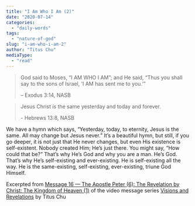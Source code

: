 ```yaml
---
title: "I Am Who I Am (2)"
date: "2020-07-14"
categories: 
  - "daily-words"
tags: 
  - "nature-of-god"
slug: "i-am-who-i-am-2"
author: "Titus Chu"
mediaType: 
  - "read"
---
```


> God said to Moses, “I AM WHO I AM”; and He said, “Thus you shall say to the sons of Israel, ‘I AM has sent me to you.’”
> 
> – Exodus 3:14, NASB

> Jesus Christ _is_ the same yesterday and today and forever.
> 
> \- Hebrews 13:8, NASB

We have a hymn which says, “Yesterday, today, to eternity, Jesus is the same. All may change but Jesus never.” It’s a beautiful hymn, but still, if you go deeper, it is not just that He never changes, but even His existence is self-existent. Nobody created Him; He’s just there. You might say, “How could that be?” That’s why He’s God and why you are a man. He’s God. That’s why He’s self-existing and ever-existing. He is self-existing all the way. He is the same-existing, self-existing, ever-existing, triune God Himself.

Excerpted from [Message 16 — The Apostle Peter (6): The Revelation by Christ: The Kingdom of Heaven (1)](https://youtu.be/UCbHYDSWz8U) of the video message series [Visions and Revelations](http://english.thechurchincleveland.org/virtual-lords-day.html) by Titus Chu
